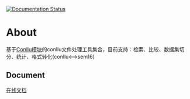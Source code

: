 [![Documentation Status](https://readthedocs.org/projects/conllutoolkit/badge/?version=latest)](https://conllutoolkit.readthedocs.io/en/latest/?badge=latest)
# About

基于[Conllu模块](https://github.com/EmilStenstrom/conllu)的conllu文件处理工具集合，目前支持：检索、比较、数据集切分、统计、格式转化(conllu<-->sem16)

## Document
[在线文档](https://conllutoolkit.readthedocs.io/)
